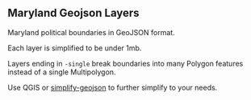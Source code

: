 ## Maryland Geojson Layers

Maryland political boundaries in GeoJSON format.

Each layer is simplified to be under 1mb.

Layers ending in `-single` break boundaries into many Polygon features instead of a single Multipolygon.

Use QGIS or [simplify-geojson](https://github.com/maxogden/simplify-geojson) to further simplify to your needs.

